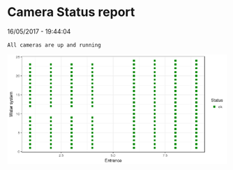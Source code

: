Camera Status report
================
16/05/2017 - 19:44:04

    All cameras are up and running

![](camreport_files/figure-markdown_github/unnamed-chunk-2-1.png)
